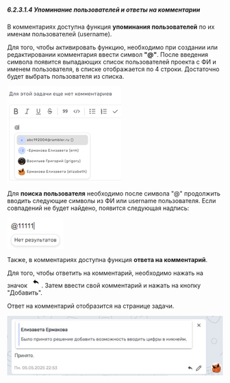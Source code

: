 ##### 6.2.3.1.4 Упоминание пользователей и ответы на комментарии

В комментариях доступна функция **упоминания пользователей** по их именам пользователей (username). 

Для того, чтобы активировать функцию, необходимо при создании или редактировании комментария ввести символ **"@"**. После введения символа появится выпадающих список пользователей проекта с ФИ и именем пользователя, в списке отображается по 4 строки. Достаточно будет выбрать пользователя из списка. 

![user_tag](/imgs/user_tag.jpg)

Для **поиска пользователя** необходимо после символа "@" продолжить вводить следующие символы из ФИ или username пользователя. Если совпадений не будет найдено, появится следующая надпись:

![search_no_res](/imgs/search_no_res.jpg)

Также, в комментариях доступна функция **ответа на комментарий**.

Для того, чтобы ответить на комментарий, необходимо нажать на значок ![reply](/imgs/reply.jpg). Затем ввести свой комментарий и нажать на кнопку "Добавить". 

Ответ на комментарий отобразится на странице задачи.

![ответ_на_коммент](/imgs/ответ_на_коммент.jpg)